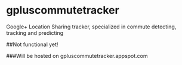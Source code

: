 gpluscommutetracker
===================

Google+ Location Sharing tracker, specialized in commute detecting, tracking and predicting

##Not functional yet!

###Will be hosted on gpluscommutetracker.appspot.com
